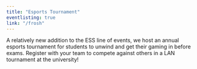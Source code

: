 ```yaml
---
title: "Esports Tournament"
eventlisting: true
link: "/frosh"
---
```


A relatively new addition to the ESS line of events, we host an annual esports tournament for students to unwind and get their gaming in before exams. Register with your team to compete against others in a LAN tournament at the university!
